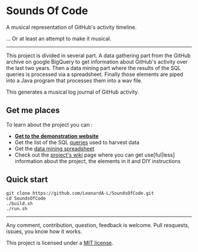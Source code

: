 Sounds Of Code
=========================
A musical representation of GitHub's activity timeline.

... Or at least an attempt to make it musical.
****
This project is divided in several part. A data gathering part from the GitHub archive on google BigQuery to get information about GitHub's activity over the last two years. Then a data mining part where the results of the SQL queries is processed via a spreadsheet. Finally those elements are piped into a Java program that processes them into a wav file.

This generates a musical log journal of GitHub activity.

## Get me places

To learn about the project you can :

* [**Get to the demonstration website**](http://leonarda-l.github.io/SoundsOfCode)
* Get the list of the SQL [queries](https://github.com/LeonardA-L/SoundsOfCode/blob/master/queries.sql) used to harvest data
* Get the [data mining spreadsheet](https://github.com/LeonardA-L/SoundsOfCode/blob/master/data/MadDataMiningSheet.ods)
* Check out the [project's wiki](https://github.com/LeonardA-L/SoundsOfCode/wiki) page where you can get use[ful|less] information about the project, the elements in it and DIY instructions

## Quick start

```
git clone https://github.com/LeonardA-L/SoundsOfCode.git
cd SoundsOfCode
./build.sh
./run.sh
```

****

Any comment, contribution, question, feedback is welcome. Pull resquests, issues, you know how it works.

This project is licensed under a [MIT license](https://github.com/LeonardA-L/SoundsOfCode/blob/master/LICENSE).
